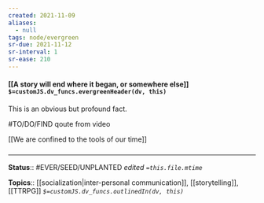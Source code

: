 ```yaml
---
created: 2021-11-09 
aliases:
  - null
tags: node/evergreen
sr-due: 2021-11-12
sr-interval: 1
sr-ease: 210
---
```

#### [[A story will end where it began, or somewhere else]] `$=customJS.dv_funcs.evergreenHeader(dv, this)`

This is an obvious but profound fact.

#TO/DO/FIND qoute from video 

[[We are confined to the tools of our time]] 

### <hr class="footnote"/>

**Status**:: #EVER/SEED/UNPLANTED
*edited `=this.file.mtime`*

**Topics**:: [[socialization|inter-personal communication]], [[storytelling]], [[TTRPG]]
*`$=customJS.dv_funcs.outlinedIn(dv, this)`*
